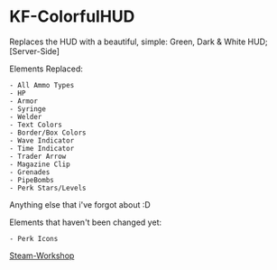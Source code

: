 # KF-ColorfulHUD

Replaces the HUD with a beautiful, simple: Green, Dark &amp; White HUD; [Server-Side]

Elements Replaced:

``` text
- All Ammo Types
- HP
- Armor
- Syringe
- Welder
- Text Colors
- Border/Box Colors
- Wave Indicator
- Time Indicator
- Trader Arrow
- Magazine Clip
- Grenades
- PipeBombs
- Perk Stars/Levels
```

Anything else that i've forgot about :D

Elements that haven't been changed yet:

``` text
- Perk Icons
```

[Steam-Workshop](https://steamcommunity.com/id/Vel-San/myworkshopfiles/)